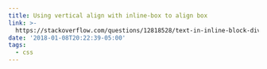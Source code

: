 ```yaml
---
title: Using vertical align with inline-box to align box
link: >-
  https://stackoverflow.com/questions/12818528/text-in-inline-block-div-pushing-it-down
date: '2018-01-08T20:22:39-05:00'
tags:
  - css
---
```


